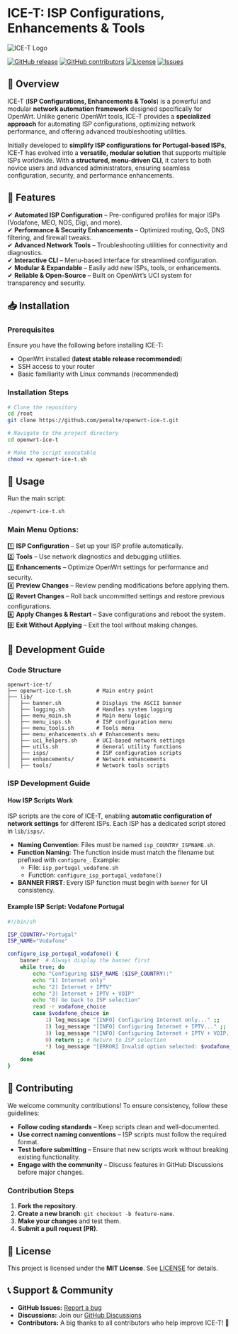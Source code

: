 # ICE-T: ISP Configurations, Enhancements & Tools

![ICE-T Logo](https://example.com/logo.png)

[![GitHub release](https://img.shields.io/github/v/release/penalte/openwrt-ice-t)](https://github.com/penalte/openwrt-ice-t/releases) [![GitHub contributors](https://img.shields.io/github/contributors/penalte/openwrt-ice-t)](https://github.com/penalte/openwrt-ice-t/graphs/contributors) [![License](https://img.shields.io/github/license/penalte/openwrt-ice-t)](LICENSE) [![Issues](https://img.shields.io/github/issues/penalte/openwrt-ice-t)](https://github.com/penalte/openwrt-ice-t/issues)

## 🔹 Overview
ICE-T (**ISP Configurations, Enhancements & Tools**) is a powerful and modular **network automation framework** designed specifically for OpenWrt. Unlike generic OpenWrt tools, ICE-T provides a **specialized approach** for automating ISP configurations, optimizing network performance, and offering advanced troubleshooting utilities.

Initially developed to **simplify ISP configurations for Portugal-based ISPs**, ICE-T has evolved into a **versatile, modular solution** that supports multiple ISPs worldwide. With **a structured, menu-driven CLI**, it caters to both novice users and advanced administrators, ensuring seamless configuration, security, and performance enhancements.

## 🚀 Features
✔ **Automated ISP Configuration** – Pre-configured profiles for major ISPs (Vodafone, MEO, NOS, Digi, and more).  
✔ **Performance & Security Enhancements** – Optimized routing, QoS, DNS filtering, and firewall tweaks.  
✔ **Advanced Network Tools** – Troubleshooting utilities for connectivity and diagnostics.  
✔ **Interactive CLI** – Menu-based interface for streamlined configuration.  
✔ **Modular & Expandable** – Easily add new ISPs, tools, or enhancements.  
✔ **Reliable & Open-Source** – Built on OpenWrt’s UCI system for transparency and security.  

## 📥 Installation
### Prerequisites
Ensure you have the following before installing ICE-T:
- OpenWrt installed (**latest stable release recommended**)
- SSH access to your router
- Basic familiarity with Linux commands (recommended)

### Installation Steps
```sh
# Clone the repository
cd /root
git clone https://github.com/penalte/openwrt-ice-t.git

# Navigate to the project directory
cd openwrt-ice-t

# Make the script executable
chmod +x openwrt-ice-t.sh
```

## 🎯 Usage
Run the main script:
```sh
./openwrt-ice-t.sh
```
### Main Menu Options:
1️⃣ **ISP Configuration** – Set up your ISP profile automatically.  
2️⃣ **Tools** – Use network diagnostics and debugging utilities.  
3️⃣ **Enhancements** – Optimize OpenWrt settings for performance and security.  
4️⃣ **Preview Changes** – Review pending modifications before applying them.  
5️⃣ **Revert Changes** – Roll back uncommitted settings and restore previous configurations.  
6️⃣ **Apply Changes & Restart** – Save configurations and reboot the system.  
0️⃣ **Exit Without Applying** – Exit the tool without making changes.  

## 🔧 Development Guide
### Code Structure
```
openwrt-ice-t/
├── openwrt-ice-t.sh        # Main entry point
├── lib/
│   ├── banner.sh           # Displays the ASCII banner
│   ├── logging.sh          # Handles system logging
│   ├── menu_main.sh        # Main menu logic
│   ├── menu_isps.sh        # ISP configuration menu
│   ├── menu_tools.sh       # Tools menu
│   ├── menu_enhancements.sh # Enhancements menu
│   ├── uci_helpers.sh      # UCI-based network settings
│   ├── utils.sh            # General utility functions
│   ├── isps/               # ISP configuration scripts
│   ├── enhancements/       # Network enhancements
│   ├── tools/              # Network tools scripts
```

### ISP Development Guide
#### **How ISP Scripts Work**
ISP scripts are the core of ICE-T, enabling **automatic configuration of network settings** for different ISPs. Each ISP has a dedicated script stored in `lib/isps/`.

- **Naming Convention**: Files must be named `isp_COUNTRY_ISPNAME.sh`.
- **Function Naming**: The function inside must match the filename but prefixed with `configure_`. Example:
  - File: `isp_portugal_vodafone.sh`
  - Function: `configure_isp_portugal_vodafone()`
- **BANNER FIRST**: Every ISP function must begin with `banner` for UI consistency.

#### Example ISP Script: Vodafone Portugal
```sh
#!/bin/sh

ISP_COUNTRY="Portugal"
ISP_NAME="Vodafone"

configure_isp_portugal_vodafone() {
    banner  # Always display the banner first
    while true; do
        echo "Configuring $ISP_NAME ($ISP_COUNTRY):"
        echo "1) Internet only"
        echo "2) Internet + IPTV"
        echo "3) Internet + IPTV + VOIP"
        echo "0) Go back to ISP selection"
        read -r vodafone_choice
        case $vodafone_choice in
            1) log_message "[INFO] Configuring Internet only..." ;;
            2) log_message "[INFO] Configuring Internet + IPTV..." ;;
            3) log_message "[INFO] Configuring Internet + IPTV + VOIP..." ;;
            0) return ;; # Return to ISP selection
            *) log_message "[ERROR] Invalid option selected: $vodafone_choice" ;;
        esac
    done
}
```

## 🤝 Contributing
We welcome community contributions! To ensure consistency, follow these guidelines:
- **Follow coding standards** – Keep scripts clean and well-documented.
- **Use correct naming conventions** – ISP scripts must follow the required format.
- **Test before submitting** – Ensure that new scripts work without breaking existing functionality.
- **Engage with the community** – Discuss features in GitHub Discussions before major changes.

### Contribution Steps
1. **Fork the repository**.
2. **Create a new branch**: `git checkout -b feature-name`.
3. **Make your changes** and test them.
4. **Submit a pull request (PR)**.

## 📜 License
This project is licensed under the **MIT License**. See [LICENSE](LICENSE) for details.

## 📞 Support & Community
- **GitHub Issues:** [Report a bug](https://github.com/penalte/openwrt-ice-t/issues)
- **Discussions:** Join our [GitHub Discussions](https://github.com/penalte/openwrt-ice-t/discussions)
- **Contributors:** A big thanks to all contributors who help improve ICE-T! 🎉